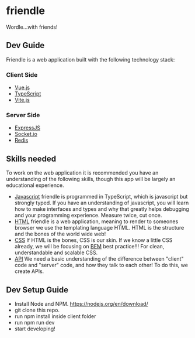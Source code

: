 # friendle

Wordle...with friends!

## Dev Guide

Friendle is a web application built with the following technology stack:

### Client Side

- [Vue.js](https://vuejs.org/)
- [TypeScript](https://www.typescriptlang.org/)
- [Vite.js](https://vitejs.dev/)

### Server Side

- [ExpressJS](https://expressjs.com/)
- [Socket.io](https://socket.io/)
- [Redis](https://redis.io/)

## Skills needed

To work on the web application it is recommended you have an understanding of the following skills, though this app will be largely an educational experience.

- [Javascript](https://www.codecademy.com/learn/introduction-to-javascript) friendle is programmed in TypeScript, which is javascript but strongly typed. If you have an understanding of javascript, you will learn how to make interfaces and types and why that greatly helps debugging and your programming experience. Measure twice, cut once.
- [HTML](https://www.w3schools.com/html/) friendle is a web application, meaning to render to someones browser we use the templating language HTML. HTML is the structure and the bones of the world wide web!
- [CSS](https://www.tutorialspoint.com/css/index.htm) If HTML is the bones, CSS is our skin. If we know a little CSS already, we will be focusing on [BEM](https://css-tricks.com/bem-101/) best practice!!! For clean, understandable and scalable CSS.
- [API](https://www.freecodecamp.org/news/what-is-an-api-in-english-please-b880a3214a82/) We need a basic understanding of the difference between "client" code and "server" code, and how they talk to each other! To do this, we create APIs.

## Dev Setup Guide

- Install Node and NPM. https://nodejs.org/en/download/
- git clone this repo.
- run npm install inside client folder
- run npm run dev
- start developing!
